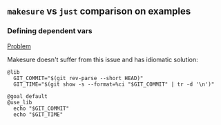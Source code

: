 ## `makesure` vs `just` comparison on examples

### Defining dependent vars 

[Problem](https://github.com/casey/just/issues/1292#issuecomment-1197748631)

Makesure doesn't suffer from this issue and has idiomatic solution:

```shell
@lib
  GIT_COMMIT="$(git rev-parse --short HEAD)"
  GIT_TIME="$(git show -s --format=%ci "$GIT_COMMIT" | tr -d '\n')"

@goal default
@use_lib
  echo "$GIT_COMMIT"
  echo "$GIT_TIME"
```